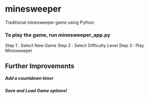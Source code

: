 # minesweeper
Traditional minesweeper game using Python

<h3>To play the game, run minesweeper_app.py</h3>
Step 1 : Select New Game
Step 2 : Select Difficulty Level
Step 3 : Play Minesweeper

<h2>Further Improvements</h2>
<h5>Add a countdown timer</h5>
<h5>Save and Load Game options!</h5>
